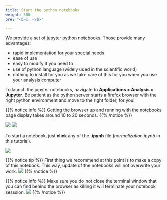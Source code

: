 ```yaml
---
title: Start the python notebooks
weight: 300
pre: "<b>c. </b>"

---
```


We provide a set of jupyter python notebooks. Those provide many advantages:

  * rapid implementation for your special needs
  * ease of use
  * easy to modify if you need to
  * use of python language (widely used in the scientific world)
  * nothing to install for you as we take care of this for you when you use your analysis computer

To launch the jupyter notebooks, navigate to **Applications > Analysis > Jupyter**. Be patient as the
python server starts a firefox browser with the right python environment and move to the right folder, for you!

{{% notice info %}}
Getting the browser up and running with the notebooks page display takes around 10 to 20 seconds.
{{% /notice %}}

<img src='/tutorial/how_to_start_notebooks/images/notebook_0.png' />

<img src='/tutorial/how_to_start_notebooks/images/notebook_1.png' />

To start a notebook, just **click** any of the **.ipynb** file (*normalization.ipynb* in this tutorial).

<img src='/tutorial/how_to_start_notebooks/images/notebook_2.png' />

{{% notice tip %}} First thing we recommend at this point is to make a copy of this notebook. This way, update of the notebooks will
not overwrite your work.
<img src='/tutorial/how_to_start_notebooks/images/make_a_copy.png' />
{{% /notice %}}

{{% notice info %}} 
Make sure you do not close the terminal window that you can find behind the browser as killing it will terminate
your notebook sesssion.
<img src='/tutorial/how_to_start_notebooks/images/grey_window.png' />
{{% /notice %}}